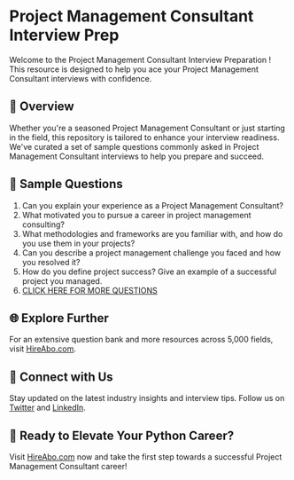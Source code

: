 # Project Management Consultant Interview Prep

Welcome to the Project Management Consultant Interview Preparation ! This resource is designed to help you ace your Project Management Consultant interviews with confidence.

## 🚀 Overview

Whether you're a seasoned Project Management Consultant or just starting in the field, this repository is tailored to enhance your interview readiness. We've curated a set of sample questions commonly asked in Project Management Consultant interviews to help you prepare and succeed.

## 📝 Sample Questions

1. Can you explain your experience as a Project Management Consultant?
2. What motivated you to pursue a career in project management consulting?
3. What methodologies and frameworks are you familiar with, and how do you use them in your projects?
4. Can you describe a project management challenge you faced and how you resolved it?
5. How do you define project success? Give an example of a successful project you managed.
6. [CLICK HERE FOR MORE QUESTIONS](https://hireabo.com/job/1_3_19/Project%20Management%20Consultant)

## 🌐 Explore Further

For an extensive question bank and more resources across 5,000 fields, visit [HireAbo.com](https://www.hireabo.com).

## 📱 Connect with Us

Stay updated on the latest industry insights and interview tips. Follow us on [Twitter](https://twitter.com/hireabo) and [LinkedIn](https://www.linkedin.com/in/hire-abo-3609972a8/).

## 🚀 Ready to Elevate Your Python Career?

Visit [HireAbo.com](https://www.hireabo.com) now and take the first step towards a successful Project Management Consultant career!